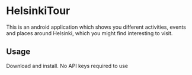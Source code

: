 # HelsinkiTour
This is an android application which shows you different activities, events and places around 
Helsinki, which you might find interesting to visit.

## Usage
Download and install. No API keys required to use
